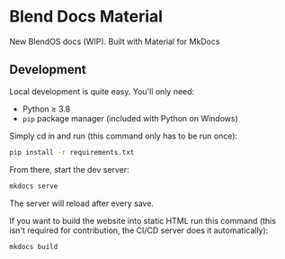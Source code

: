 # Blend Docs Material

New BlendOS docs (WIP). Built with Material for MkDocs  

## Development

Local development is quite easy. You'll only need:

- Python ≥ 3.8
- `pip` package manager (included with Python on Windows)

Simply cd in and run (this command only has to be run once):

```bash
pip install -r requirements.txt
```

From there, start the dev server:

```bash
mkdocs serve
```

The server will reload after every save.  

If you want to build the website into static HTML run this command (this isn't required for contribution, the CI/CD server does it automatically):

```bash
mkdocs build
```
